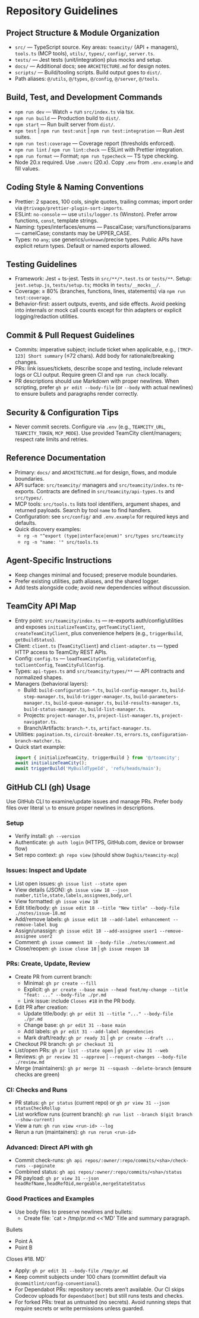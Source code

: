 # Repository Guidelines

## Project Structure & Module Organization
- `src/` — TypeScript source. Key areas: `teamcity/` (API + managers), `tools.ts` (MCP tools), `utils/`, `types/`, `config/`, `server.ts`.
- `tests/` — Jest tests (unit/integration) plus mocks and setup.
- `docs/` — Additional docs; see `ARCHITECTURE.md` for design notes.
- `scripts/` — Build/tooling scripts. Build output goes to `dist/`.
- Path aliases: `@/utils`, `@/types`, `@/config`, `@/server`, `@/tools`.

## Build, Test, and Development Commands
- `npm run dev` — Watch + run `src/index.ts` via tsx.
- `npm run build` — Production build to `dist/`.
- `npm start` — Run built server from `dist/`.
- `npm test` | `npm run test:unit` | `npm run test:integration` — Run Jest suites.
- `npm run test:coverage` — Coverage report (thresholds enforced).
- `npm run lint` / `npm run lint:check` — ESLint with Prettier integration.
- `npm run format` — Format; `npm run typecheck` — TS type checking.
- Node 20.x required. Use `.nvmrc` (20.x). Copy `.env` from `.env.example` and fill values.

## Coding Style & Naming Conventions
- Prettier: 2 spaces, 100 cols, single quotes, trailing commas; import order via `@trivago/prettier-plugin-sort-imports`.
- ESLint: `no-console` — use `utils/logger.ts` (Winston). Prefer arrow functions, `const`, template strings.
- Naming: types/interfaces/enums — PascalCase; vars/functions/params — camelCase; constants may be UPPER_CASE.
- Types: no `any`; use generics/`unknown`/precise types. Public APIs have explicit return types. Default or named exports allowed.

## Testing Guidelines
- Framework: Jest + ts-jest. Tests in `src/**/*.test.ts` or `tests/**`. Setup: `jest.setup.js`, `tests/setup.ts`; mocks in `tests/__mocks__/`.
- Coverage: ≥ 80% (branches, functions, lines, statements) via `npm run test:coverage`.
- Behavior-first: assert outputs, events, and side effects. Avoid peeking into internals or mock call counts except for thin adapters or explicit logging/redaction utilities.

## Commit & Pull Request Guidelines
- Commits: imperative subject; include ticket when applicable, e.g., `[TMCP-123] Short summary` (≤72 chars). Add body for rationale/breaking changes.
- PRs: link issues/tickets, describe scope and testing, include relevant logs or CLI output. Require green CI and `npm run check` locally.
- PR descriptions should use Markdown with proper newlines. When scripting, prefer `gh pr edit --body-file` (or `--body` with actual newlines) to ensure bullets and paragraphs render correctly.

## Security & Configuration Tips
- Never commit secrets. Configure via `.env` (e.g., `TEAMCITY_URL`, `TEAMCITY_TOKEN`, `MCP_MODE`). Use provided TeamCity client/managers; respect rate limits and retries.

## Reference Documentation
- Primary: `docs/` and `ARCHITECTURE.md` for design, flows, and module boundaries.
- API surface: `src/teamcity/` managers and `src/teamcity/index.ts` re-exports. Contracts are defined in `src/teamcity/api-types.ts` and `src/types/`.
- MCP tools: `src/tools.ts` lists tool identifiers, argument shapes, and returned payloads. Search by tool `name` to find handlers.
- Configuration: see `src/config/` and `.env.example` for required keys and defaults.
- Quick discovery examples:
  - `rg -n "^export (type|interface|enum)" src/types src/teamcity`
  - `rg -n "name: '" src/tools.ts`

## Agent-Specific Instructions
- Keep changes minimal and focused; preserve module boundaries.
- Prefer existing utilities, path aliases, and the shared logger.
- Add tests alongside code; avoid new dependencies without discussion.

## TeamCity API Map
- Entry point: `src/teamcity/index.ts` — re-exports auth/config/utilities and exposes `initializeTeamCity`, `getTeamCityClient`, `createTeamCityClient`, plus convenience helpers (e.g., `triggerBuild`, `getBuildStatus`).
- Client: `client.ts` (`TeamCityClient`) and `client-adapter.ts` — typed HTTP access to TeamCity REST APIs.
- Config: `config.ts` — `loadTeamCityConfig`, `validateConfig`, `toClientConfig`, `TeamCityFullConfig`.
- Types: `api-types.ts` and `src/teamcity/types/**` — API contracts and normalized shapes.
- Managers (behavioral layers):
  - Build: `build-configuration-*.ts`, `build-config-manager.ts`, `build-step-manager.ts`, `build-trigger-manager.ts`, `build-parameters-manager.ts`, `build-queue-manager.ts`, `build-results-manager.ts`, `build-status-manager.ts`, `build-list-manager.ts`.
  - Projects: `project-manager.ts`, `project-list-manager.ts`, `project-navigator.ts`.
  - Branch/Artifacts: `branch-*.ts`, `artifact-manager.ts`.
- Utilities: `pagination.ts`, `circuit-breaker.ts`, `errors.ts`, `configuration-branch-matcher.ts`.
- Quick start example:
  ```ts
  import { initializeTeamCity, triggerBuild } from '@/teamcity';
  await initializeTeamCity();
  await triggerBuild('MyBuildTypeId', 'refs/heads/main');
  ```

## GitHub CLI (gh) Usage

Use GitHub CLI to examine/update issues and manage PRs. Prefer body files over literal `\n` to ensure proper newlines in descriptions.

### Setup
- Verify install: `gh --version`
- Authenticate: `gh auth login` (HTTPS, GitHub.com, device or browser flow)
- Set repo context: `gh repo view` (should show `Daghis/teamcity-mcp`)

### Issues: Inspect and Update
- List open issues: `gh issue list --state open`
- View details (JSON): `gh issue view 18 --json number,title,state,labels,assignees,body,url`
- View formatted: `gh issue view 18`
- Edit title/body: `gh issue edit 18 --title "New title" --body-file ./notes/issue-18.md`
- Add/remove labels: `gh issue edit 18 --add-label enhancement --remove-label bug`
- Assign/unassign: `gh issue edit 18 --add-assignee user1 --remove-assignee user2`
- Comment: `gh issue comment 18 --body-file ./notes/comment.md`
- Close/reopen: `gh issue close 18` | `gh issue reopen 18`

### PRs: Create, Update, Review
- Create PR from current branch:
  - Minimal: `gh pr create --fill`
  - Explicit: `gh pr create --base main --head feat/my-change --title "feat: ..." --body-file ./pr.md`
  - Link issue: include `Closes #18` in the PR body.
- Edit PR after creation:
  - Update title/body: `gh pr edit 31 --title "..." --body-file ./pr.md`
  - Change base: `gh pr edit 31 --base main`
  - Add labels: `gh pr edit 31 --add-label dependencies`
  - Mark draft/ready: `gh pr ready 31` | `gh pr create --draft ...`
- Checkout PR branch: `gh pr checkout 31`
- List/open PRs: `gh pr list --state open` | `gh pr view 31 --web`
- Reviews: `gh pr review 31 --approve` | `--request-changes --body-file ./review.md`
- Merge (maintainers): `gh pr merge 31 --squash --delete-branch` (ensure checks are green)

### CI: Checks and Runs
- PR status: `gh pr status` (current repo) or `gh pr view 31 --json statusCheckRollup`
- List workflow runs (current branch): `gh run list --branch $(git branch --show-current)`
- View a run: `gh run view <run-id> --log`
- Rerun a run (maintainers): `gh run rerun <run-id>`

### Advanced: Direct API with gh
- Commit check-runs: `gh api repos/:owner/:repo/commits/<sha>/check-runs --paginate`
- Combined status: `gh api repos/:owner/:repo/commits/<sha>/status`
- PR payload: `gh pr view 31 --json headRefName,headRefOid,mergeable,mergeStateStatus`

### Good Practices and Examples
- Use body files to preserve newlines and bullets:
  - Create file: `cat > /tmp/pr.md <<'MD'
Title and summary paragraph.

Bullets
- Point A
- Point B

Closes #18.
MD`
  - Apply: `gh pr edit 31 --body-file /tmp/pr.md`
- Keep commit subjects under 100 chars (commitlint default via `@commitlint/config-conventional`).
- For Dependabot PRs: repository secrets aren’t available. Our CI skips Codecov uploads for `dependabot[bot]` but still runs tests and checks.
- For forked PRs: treat as untrusted (no secrets). Avoid running steps that require secrets or write permissions unless guarded.
